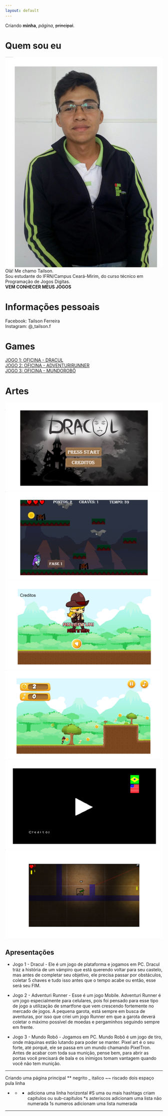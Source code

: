 ```yaml
---
layout: default
---
```


Criando **minha**, _página_,  ~~principal~~.

# Quem sou eu

![](tai2.png) Olá! Me chamo Tailson.   
Sou estudante do IFRN/Campus Ceará-Mirim, do curso técnico em Programação de Jogos Digitas.   
**VEM CONHECER MEUS JOGOS**
# Informações pessoais
Facebook: Tailson Ferreira   
Instagram: @_tailson.f
# Games

[JOGO 1: OFICINA - DRACUL](https://tayllson.github.io/Dracul1/)     
[JOGO 2: OFICINA - ADVENTURIRUNNER](https://tayllson.github.io/AdventuriRunner/)  
[JOGO 3: OFICINA - MUNDOROBÔ](https://tayllson.github.io/MundoRob%C3%B4/) 



# Artes

![](teladra.png)
![](vt.png) 
![](ad.png)
![](rn.png)
![](st.png)
![](bl.png)

## Apresentações

* Jogo 1 - Dracul - Ele é um jogo de plataforma e jogamos em PC. Dracul tráz a história de um vámpiro que está querendo voltar para seu castelo, mas antes de completar seu objetivo, ele precisa passar por obstáculos, coletar 5 chaves e tudo isso antes que o tempo acabe ou então, esse será seu FIM. 

* Jogo 2 - Adventuri Runner - Esse é um jogo Mobile. Adventuri Runner é um jogo especialmente para celulares, pois foi pensado para esse tipo de jogo a utilização de smartfone que vem crescendo fortemente no mercado de jogos. A pequena garota, está sempre em busca de aventuras, por isso que criei um jogo Runner em que a garota deverá coletar o máximo possível de moedas e pergaminhos seguindo sempre em frente.

* Jogo 3 - Mundo Robô - Jogamos em PC. Mundo Robô é um jogo de tiro, onde máquinas estão lutando para poder se manter. Pixel art é o seu forte, até porquê, ele se passa em um mundo chamando PixelTron. Antes de acabar com toda sua munição, pense bem, para abrir as portas você precisará de bala e os inimigos tomam vantagem quando você não tem munição.


 * * * 
 
Criando uma página principal
** negrito
_ italico
~~ riscado
  dois espaço pula linha   
  * * * adiciona uma linha horizontal 
#S uma ou mais hashtags criam capítulos ou sub-capítulos
*s asteriscos adicionam uma lista não numerada 
1s numeros adicionam uma lista numerada

* * * 
